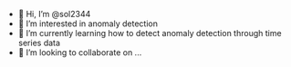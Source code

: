 - 👋 Hi, I’m @sol2344
- 👀 I’m interested in anomaly detection
- 🌱 I’m currently learning how to detect anomaly detection through time series data
- 💞️ I’m looking to collaborate on ...


<!---
sol2344/sol2344 is a ✨ special ✨ repository because its `README.md` (this file) appears on your GitHub profile.
You can click the Preview link to take a look at your changes.
--->
